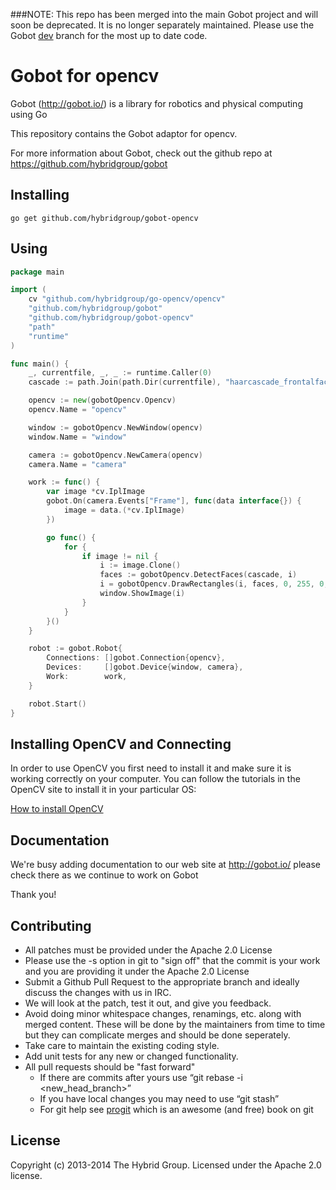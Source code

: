 ###NOTE: This repo has been merged into the main Gobot project and will soon be deprecated. It is no longer separately maintained. Please use the Gobot [dev](https://github.com/hybridgroup/gobot/tree/dev) branch for the most up to date code.

# Gobot for opencv

Gobot (http://gobot.io/) is a library for robotics and physical computing using Go

This repository contains the Gobot adaptor for opencv.

For more information about Gobot, check out the github repo at
https://github.com/hybridgroup/gobot

## Installing
```
go get github.com/hybridgroup/gobot-opencv
```

## Using
```go
package main

import (
	cv "github.com/hybridgroup/go-opencv/opencv"
	"github.com/hybridgroup/gobot"
	"github.com/hybridgroup/gobot-opencv"
	"path"
	"runtime"
)

func main() {
	_, currentfile, _, _ := runtime.Caller(0)
	cascade := path.Join(path.Dir(currentfile), "haarcascade_frontalface_alt.xml")

	opencv := new(gobotOpencv.Opencv)
	opencv.Name = "opencv"

	window := gobotOpencv.NewWindow(opencv)
	window.Name = "window"

	camera := gobotOpencv.NewCamera(opencv)
	camera.Name = "camera"

	work := func() {
		var image *cv.IplImage
		gobot.On(camera.Events["Frame"], func(data interface{}) {
			image = data.(*cv.IplImage)
		})

		go func() {
			for {
				if image != nil {
					i := image.Clone()
					faces := gobotOpencv.DetectFaces(cascade, i)
					i = gobotOpencv.DrawRectangles(i, faces, 0, 255, 0, 5)
					window.ShowImage(i)
				}
			}
		}()
	}

	robot := gobot.Robot{
		Connections: []gobot.Connection{opencv},
		Devices:     []gobot.Device{window, camera},
		Work:        work,
	}

	robot.Start()
}
```
## Installing OpenCV and Connecting

In order to use OpenCV you first need to install it and make sure it is working correctly on your computer. You can follow the tutorials in the OpenCV site to install it in your particular OS:

[How to install OpenCV](http://docs.opencv.org/doc/tutorials/introduction/table_of_content_introduction/table_of_content_introduction.html#table-of-content-introduction)

## Documentation
We're busy adding documentation to our web site at http://gobot.io/ please check there as we continue to work on Gobot

Thank you!

## Contributing

* All patches must be provided under the Apache 2.0 License
* Please use the -s option in git to "sign off" that the commit is your work and you are providing it under the Apache 2.0 License
* Submit a Github Pull Request to the appropriate branch and ideally discuss the changes with us in IRC.
* We will look at the patch, test it out, and give you feedback.
* Avoid doing minor whitespace changes, renamings, etc. along with merged content. These will be done by the maintainers from time to time but they can complicate merges and should be done seperately.
* Take care to maintain the existing coding style.
* Add unit tests for any new or changed functionality.
* All pull requests should be "fast forward"
  * If there are commits after yours use “git rebase -i <new_head_branch>”
  * If you have local changes you may need to use “git stash”
  * For git help see [progit](http://git-scm.com/book) which is an awesome (and free) book on git


## License
Copyright (c) 2013-2014 The Hybrid Group. Licensed under the Apache 2.0 license.
